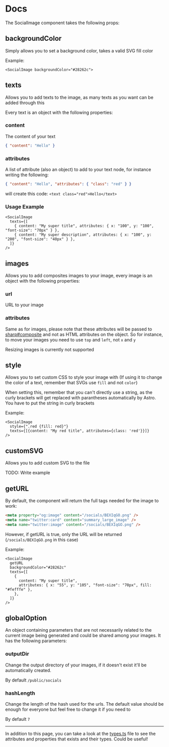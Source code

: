 # Docs

The SocialImage component takes the following props:

## backgroundColor

Simply allows you to set a background color, takes a valid SVG fill color

Example:

```astro
<SocialImage backgroundColor="#28262c">
```

## texts

Allows you to add texts to the image, as many texts as you want can be added through this

Every text is an object with the following properties:

### content

The content of your text

```json
{ "content": "Hello" }
```

### attributes

A list of attribute (also an object) to add to your text node, for instance writing the following:

```json
{ "content": "Hello", "attributes": { "class": "red" } }
```

will create this code: `<text class="red">Hello</text>`

### Usage Example

```astro
<SocialImage
  texts={[
    { content: "My super title", attributes: { x: "100", y: "100", "font-size": "70px" } },
    { content: "My super description", attributes: { x: "100", y: "200", "font-size": "40px" } },
  ]}
/>
```

## images

Allows you to add composites images to your image, every image is an object with the following properties:

### url

URL to your image

### attributes

Same as for images, please note that these attributes will be passed to [sharp#composite](https://sharp.pixelplumbing.com/api-composite#composite) and not as HTML attributes on the object. So for instance, to move your images you need to use `top` and `left`, not `x` and `y`

Resizing images is currently not supported

## style

Allows you to set custom CSS to style your image with (If using it to change the color of a text, remember that SVGs use `fill` and not `color`)

When setting this, remember that you can't directly use a string, as the curly brackets will get replaced with parantheses automatically by Astro. You have to put the string in curly brackets

Example:

```astro
<SocialImage
  style={".red {fill: red}"}
  texts={[{content: "My red title", attributes={class: 'red'}}]}
/>
```

## customSVG

Allows you to add custom SVG to the file

TODO: Write example

## getURL

By default, the component will return the full tags needed for the image to work:

```html
<meta property="og:image" content="/socials/BEXIqGO.png" />
<meta name="twitter:card" content="summary_large_image" />
<meta name="twitter:image" content="/socials/BEXIqGO.png" />
```

However, if getURL is true, only the URL will be returned (`/socials/BEXIqGO.png` in this case)

Example:

```astro
<SocialImage
  getURL
  backgroundColor="#28262c"
  texts={[
    {
      content: "My super title",
      attributes: { x: "55", y: "105", "font-size": "70px", fill: "#fefffe" },
    },
  ]}
/>
```

## globalOption

An object containing parameters that are not necessarily related to the current image being generated and could be shared among your images. It has the following parameters:

### outputDir

Change the output directory of your images, if it doesn't exist it'll be automatically created.

By default `/public/socials`

### hashLength

Change the length of the hash used for the urls. The default value should be enough for everyone but feel free to change it if you need to

By default `7`

---

In addition to this page, you can take a look at the [types.ts](./src/types.ts) file to see the attributes and properties that exists and their types. Could be useful!
